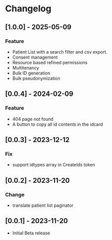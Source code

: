 # Changelog
## [1.0.0] - 2025-05-09
### Feature
- Patient List with a search filter and csv export.
- Consent management
- Resource based refined permissions
- Multitenancy
- Bulk ID generation
- Bulk pseudonymization
## [0.0.4] - 2024-02-09
### Feature
- 404 page not found
- A button to copy all id contents in the idcard
## [0.0.3] - 2023-12-12
### Fix
- support idtypes array in CreateIds token
## [0.0.2] - 2023-11-20
### Change
- translate patient list paginator
## [0.0.1] - 2023-11-20
- Initial Beta release
